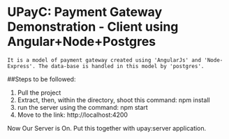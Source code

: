 UPayC: Payment Gateway Demonstration - Client using Angular+Node+Postgres
===========================
	It is a model of payment gateway created using 'AngularJs' and 'Node-Express'. The data-base is handled in this model by 'postgres'.   

##Steps to be followed:
1. Pull the project
2. Extract, then, within the directory, shoot this command: npm install
3. run the server using the command: npm start
4. Move to the link: http://localhost:4200


Now Our Server is On. Put this together with upay:server application.

